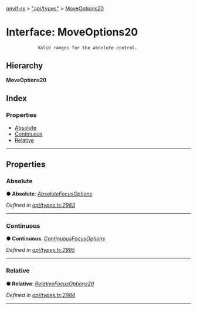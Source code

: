 [onvif-rx](../README.md) > ["api/types"](../modules/_api_types_.md) > [MoveOptions20](../interfaces/_api_types_.moveoptions20.md)

# Interface: MoveOptions20

```
            Valid ranges for the absolute control.
```

## Hierarchy

**MoveOptions20**

## Index

### Properties

* [Absolute](_api_types_.moveoptions20.md#absolute)
* [Continuous](_api_types_.moveoptions20.md#continuous)
* [Relative](_api_types_.moveoptions20.md#relative)

---

## Properties

<a id="absolute"></a>

###  Absolute

**● Absolute**: *[AbsoluteFocusOptions](_api_types_.absolutefocusoptions.md)*

*Defined in [api/types.ts:2983](https://github.com/patrickmichalina/onvif-rx/blob/d62cee9/src/api/types.ts#L2983)*

___
<a id="continuous"></a>

###  Continuous

**● Continuous**: *[ContinuousFocusOptions](_api_types_.continuousfocusoptions.md)*

*Defined in [api/types.ts:2985](https://github.com/patrickmichalina/onvif-rx/blob/d62cee9/src/api/types.ts#L2985)*

___
<a id="relative"></a>

###  Relative

**● Relative**: *[RelativeFocusOptions20](_api_types_.relativefocusoptions20.md)*

*Defined in [api/types.ts:2984](https://github.com/patrickmichalina/onvif-rx/blob/d62cee9/src/api/types.ts#L2984)*

___

